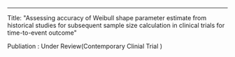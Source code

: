 ---
Title: "Assessing accuracy of Weibull shape parameter estimate from historical studies for subsequent sample size calculation in clinical trials for time-to-event outcome"

Publiation : Under Review(Contemporary Clinial Trial )
<!---
permalink: /publication/2009-10-01-paper-title-number-10
-->


